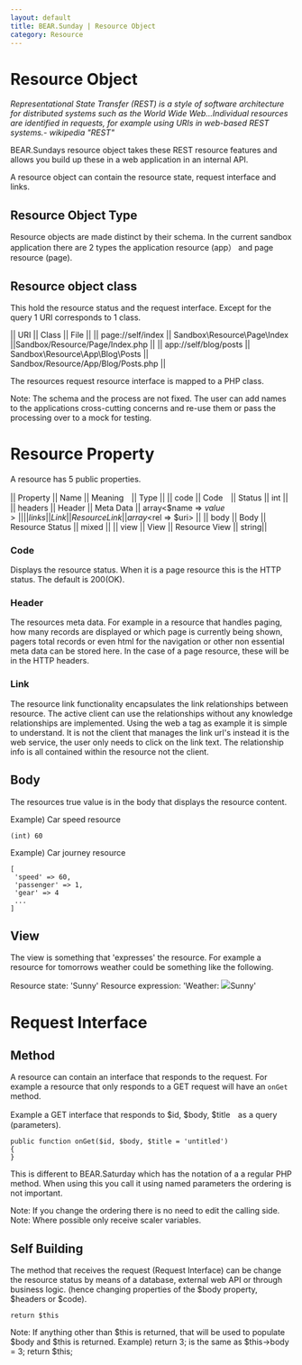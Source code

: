 ```yaml
---
layout: default
title: BEAR.Sunday | Resource Object
category: Resource
--- 
```


# Resource Object 

 _Representational State Transfer (REST) is a style of software architecture for distributed systems such as the World Wide Web...Individual resources are identified in requests, for example using URIs in web-based REST systems.- wikipedia "REST"_

BEAR.Sundays resource object takes these REST resource features and allows you build up these in a web application in an internal API.

A resource object can contain the resource state, request interface and links.

## Resource Object Type 

Resource objects are made distinct by their schema. In the current sandbox application there are 2 types the application resource (app） and page resource (page).

## Resource object class 

This hold the resource status and the request interface. Except for the query 1 URI corresponds to 1 class.

|| URI || Class || File ||
|| page://self/index || Sandbox\Resource\Page\Index ||Sandbox/Resource/Page/Index.php ||
|| app://self/blog/posts || Sandbox\Resource\App\Blog\Posts || Sandbox/Resource/App/Blog/Posts.php ||

The resources request resource interface is mapped to a PHP class.

  Note: The schema and the process are not fixed. The user can add names to the applications cross-cutting concerns and re-use them or pass the processing over to a mock for testing.

# Resource Property 
A resource has 5 public properties.

|| Property || Name || Meaning　|| Type ||
|| code || Code　|| Status || int ||
|| headers  || Header || Meta Data || array<$name => $value> ||
|| links || Link || Resource Link || array<$rel => $uri>  ||
|| body || Body || Resource Status || mixed ||
|| view || View || Resource View || string||

### Code 
Displays the resource status. When it is a page resource this is the HTTP status. The default is 200(OK). 

### Header 
The resources meta data. For example in a resource that handles paging, how many records are displayed or which page is currently being shown, pagers total records or even html for the navigation or other non essential meta data can be stored here. In the case of a page resource, these will be in the HTTP headers.

### Link 
The resource link functionality encapsulates the link relationships between resource. The active client can use the relationships without any knowledge relationships are implemented. Using the web a tag as example it is simple to understand. It is not the client that manages the link url's instead it is the web service, the user only needs to click on the link text. The relationship info is all contained within the resource not the client.

## Body 
The resources true value is in the body that displays the resource content.

Example) Car speed resource
```
(int) 60
```

Example) Car journey resource
```
[
 'speed' => 60,
 'passenger' => 1,
 'gear' => 4
 ...
]
```

## View 
The view is something that 'expresses' the resource. For example a resource for tomorrows weather could be something like the following.

Resource state: 'Sunny'
Resource expression: 'Weather: <img src="sky.gif">Sunny'

# Request Interface 

## Method 
A resource can contain an interface that responds to the request. For example a resource that only responds to a GET request will have an `onGet` method.

Example  a GET interface that responds to $id, $body, $title　as a query (parameters).
```
public function onGet($id, $body, $title = 'untitled') 
{
}
```

This is different to BEAR.Saturday which has the notation of a a regular PHP method. When using this you call it using named parameters the ordering is not important.

 Note: If you change the ordering there is no need to edit the calling side.
 Note: Where possible only receive scaler variables.
 

## Self Building 

The method that receives the request (Request Interface) can be change the resource status by means of a database, external web API or through business logic. (hence changing properties of the $body property, $headers or $code).
```
return $this
```

 Note: If anything other than $this is returned, that will be used to populate $body and $this is returned.
 Example) return 3; is the same as $this->body = 3; return $this;